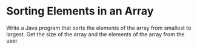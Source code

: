 # Sorting Elements in an Array
Write a Java program that sorts the elements of the array from smallest to largest. Get the size of the array and the elements of the array from the user.
